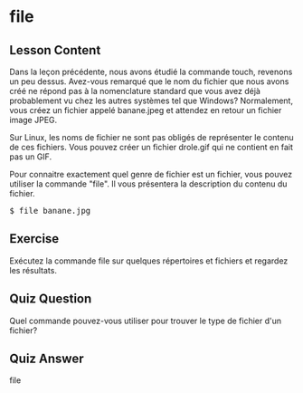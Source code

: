 # file

## Lesson Content

Dans la leçon précédente, nous avons étudié la commande touch, revenons un peu dessus. Avez-vous remarqué que le nom du fichier que nous avons créé ne répond pas à la nomenclature standard que vous avez déjà probablement vu chez les autres systèmes tel que Windows? Normalement, vous créez un fichier appelé banane.jpeg et attendez en retour un fichier image JPEG.

Sur Linux, les noms de fichier ne sont pas obligés de représenter le contenu de ces fichiers. Vous pouvez créer un fichier drole.gif qui ne contient en fait pas un GIF. 

Pour connaitre exactement quel genre de fichier est un fichier, vous pouvez utiliser la commande "file". Il vous présentera la description du contenu du fichier.

<pre>$ file banane.jpg</pre>

## Exercise

Exécutez la commande file sur quelques répertoires et fichiers et regardez les résultats.

## Quiz Question

Quel commande pouvez-vous utiliser pour trouver le type de fichier d'un fichier?

## Quiz Answer

file